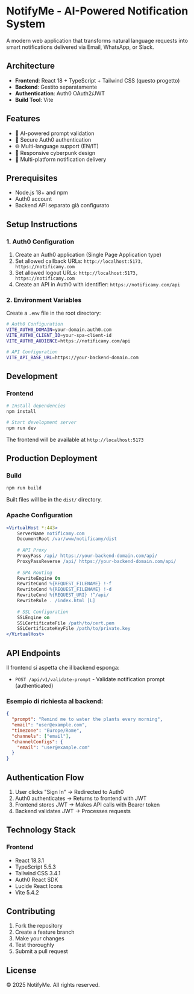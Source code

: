 # NotifyMe - AI-Powered Notification System

A modern web application that transforms natural language requests into smart notifications delivered via Email, WhatsApp, or Slack.

## Architecture

- **Frontend**: React 18 + TypeScript + Tailwind CSS (questo progetto)
- **Backend**: Gestito separatamente
- **Authentication**: Auth0 OAuth2/JWT
- **Build Tool**: Vite

## Features

- 🤖 AI-powered prompt validation
- 🔐 Secure Auth0 authentication
- 🌐 Multi-language support (EN/IT)
- 📱 Responsive cyberpunk design
- 🚀 Multi-platform notification delivery

## Prerequisites

- Node.js 18+ and npm
- Auth0 account
- Backend API separato già configurato

## Setup Instructions

### 1. Auth0 Configuration

1. Create an Auth0 application (Single Page Application type)
2. Set allowed callback URLs: `http://localhost:5173, https://notificamy.com`
3. Set allowed logout URLs: `http://localhost:5173, https://notificamy.com`
4. Create an API in Auth0 with identifier: `https://notificamy.com/api`

### 2. Environment Variables

Create a `.env` file in the root directory:

```bash
# Auth0 Configuration
VITE_AUTH0_DOMAIN=your-domain.auth0.com
VITE_AUTH0_CLIENT_ID=your-spa-client-id
VITE_AUTH0_AUDIENCE=https://notificamy.com/api

# API Configuration
VITE_API_BASE_URL=https://your-backend-domain.com
```

## Development

### Frontend

```bash
# Install dependencies
npm install

# Start development server
npm run dev
```

The frontend will be available at `http://localhost:5173`

## Production Deployment

### Build

```bash
npm run build
```

Built files will be in the `dist/` directory.

### Apache Configuration

```apache
<VirtualHost *:443>
    ServerName notificamy.com
    DocumentRoot /var/www/notificamy/dist
    
    # API Proxy
    ProxyPass /api/ https://your-backend-domain.com/api/
    ProxyPassReverse /api/ https://your-backend-domain.com/api/
    
    # SPA Routing
    RewriteEngine On
    RewriteCond %{REQUEST_FILENAME} !-f
    RewriteCond %{REQUEST_FILENAME} !-d
    RewriteCond %{REQUEST_URI} !^/api/
    RewriteRule . /index.html [L]
    
    # SSL Configuration
    SSLEngine on
    SSLCertificateFile /path/to/cert.pem
    SSLCertificateKeyFile /path/to/private.key
</VirtualHost>
```

## API Endpoints

Il frontend si aspetta che il backend esponga:

- `POST /api/v1/validate-prompt` - Validate notification prompt (authenticated)

### Esempio di richiesta al backend:

```json
{
  "prompt": "Remind me to water the plants every morning",
  "email": "user@example.com",
  "timezone": "Europe/Rome",
  "channels": ["email"],
  "channelConfigs": {
    "email": "user@example.com"
  }
}
```

## Authentication Flow

1. User clicks "Sign In" → Redirected to Auth0
2. Auth0 authenticates → Returns to frontend with JWT
3. Frontend stores JWT → Makes API calls with Bearer token
4. Backend validates JWT → Processes requests

## Technology Stack

### Frontend
- React 18.3.1
- TypeScript 5.5.3
- Tailwind CSS 3.4.1
- Auth0 React SDK
- Lucide React Icons
- Vite 5.4.2

## Contributing

1. Fork the repository
2. Create a feature branch
3. Make your changes
4. Test thoroughly
5. Submit a pull request

## License

© 2025 NotifyMe. All rights reserved.
